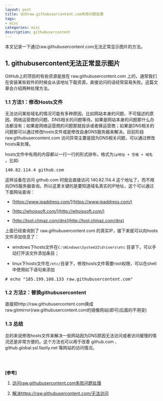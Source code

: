 ```yaml
---
layout: post
title: 访问raw.githubusercontent.com失败问题处理
tags:
- misc
categories: misc
description: githubusercontent
---
```



本文记录一下通过raw.githubusercontent.com无法正常显示图片的方法。



<!-- more -->

## 1. githubusercontent无法正常显示图片

GitHub上的项目的有些资源是放在 raw.githubusercontent.com 上的，通常我们在安装某些软件的时候会从该地址下载资源，直接访问的话经常容易失败。这篇文章会介绍两种处理方法。

### 1.1 方法1：修改Hosts文件

无法访问某些域名的情况可能有多种原因，比如网站本身的问题、不可描述的原因、网络运营商的问题、DNS相关的问题等待。如果是网站本身的问题那什么办法都没有；如果是网络运营商的问题那就投诉或者换运营商；如果是DNS相关的问题那可以通过修改hosts文件或是修改自身DNS服务器来解决。目前阶段 raw.githubusercontent.com 访问异常主要是因为DNS相关问题，可以通过修改hosts来处理。

hosts文件中有用的内容都以一行一行的形式排布，格式为```ip地址 + 空格 + 域名``` ，比如:
<pre>
140.82.114.4 github.com 
</pre>
这样设备在访问 github.com 时就会直接访问 140.82.114.4 这个地址了，而不用向DNS服务器查询。所以这里关键的是要知道域名真实的IP地址，这个可以通过下面网站查询：

- [https://www.ipaddress.com/](https://www.ipaddress.com/)

- [http://whoissoft.com/](http://whoissoft.com/)

- [http://tool.chinaz.com/dns](http://tool.chinaz.com/dns)

上面已经查询到了 raw.githubusercontent.com 的真实IP，接下来就可以向hosts文件添加信息了：

- windows下hosts文件在```C:\Windows\System32\drivers\etc``` 目录下，可以手动打开该文件添加条目；


- linux下hosts文件在```/etc/```目录下，修改hosts文件需要root权限，可以在shell中使用如下语句来添加
<pre>
# echo "185.199.108.133 raw.githubusercontent.com" 
</pre>


### 1.2 方法2：替换githubusercontent

直接把http://raw.githubusercontent.com换成raw.gitmirror(raw.githubusercontent.com的镜像网站)即可(后面的不用变) 


### 1.3 总结

总的来说修改hosts文件来解决一些网站因为DNS原因无法访问或者访问缓慢的情况还是非常方便的。这个方法也可以用于改善 github.com 、github.global.ssl.fastly.net 等网站的访问情况。



<br />
<br />


**[参考]**

1. [访问raw.githubusercontent.com失败问题处理](https://blog.csdn.net/Naisu_kun/article/details/118957940)

2. [解决https://raw.githubusercontent.com/无法访问](https://blog.csdn.net/m0_46669450/article/details/139115545)

<br />
<br />
<br />

